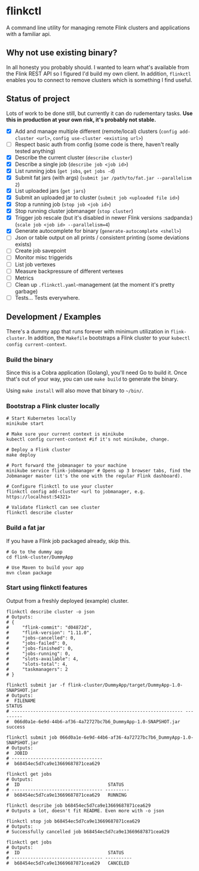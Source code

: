 # flinkctl
A command line utility for managing remote Flink clusters and applications with a familiar api. 

## Why not use existing binary?
In all honesty you probably should. I wanted to learn what's available from the Flink REST API so I figured I'd build my own client. In addition, `flinkctl` enables you to connect to remove clusters which is something I find useful.

## Status of project
Lots of work to be done still, but currently it can do rudementary tasks. **Use this in production at your own risk, it's probably not stable.**

* [x] Add and manage multiple different (remote/local) clusters (`config add-cluster <url>`, `config use-cluster <existing url>`) 
* [ ] Respect basic auth from config (some code is there, haven't really tested anything)
* [x] Describe the current cluster (`describe cluster`)
* [x] Describe a single job (`describe job <job id>`)
* [x] List running jobs (`get jobs`, `get jobs -d`)
* [x] Submit fat jars (with args) (`submit jar /path/to/fat.jar --parallelism 2`)
* [x] List uploaded jars (`get jars`)
* [x] Submit an uploaded jar to cluster (`submit job <uploaded file id>`)
* [x] Stop a running job (`stop job <job id>`)
* [x] Stop running cluster jobmanager (`stop cluster`)
* [x] Trigger job rescale (but it's disabled in newer Flink versions :sadpanda:) (`scale job <job id> --parallelism=4`)
* [x] Generate autocomplete for binary (`generate-autocomplete <shell>`)
* [ ] Json or table output on all prints / consistent printing (some deviations exists)
* [ ] Create job savepoint
* [ ] Monitor misc triggerids
* [ ] List job vertexes
* [ ] Measure backpressure of different vertexes
* [ ] Metrics
* [ ] Clean up `.flinkctl.yaml`-management (at the moment it's pretty garbage)
* [ ] Tests... Tests everywhere.

## Development / Examples
There's a dummy app that runs forever with minimum utilization in `flink-cluster`. In addition, the `Makefile` bootstraps a Flink cluster to your `kubectl config current-context`.

### Build the binary
Since this is a Cobra application (Golang), you'll need Go to build it. Once that's out of your way, you can use `make build` to generate the binary. 

Using `make install` will also move that binary to `~/bin/`.

### Bootstrap a Flink cluster locally
```
# Start Kubernetes locally
minikube start 

# Make sure your current context is minikube
kubectl config current-context #if it's not minikube, change.

# Deploy a Flink cluster
make deploy 

# Port forward the jobmanager to your machine
minikube service flink-jobmanager # Opens up 3 browser tabs, find the Jobmanager master (it's the one with the regular Flink dashboard).

# Configure flinkctl to use your cluster
flinkctl config add-cluster <url to jobmanager, e.g. https://localhost:54321>

# Validate flinkctl can see cluster
flinkctl describe cluster
```

### Build a fat jar
If you have a Flink job packaged already, skip this.

```
# Go to the dummy app
cd flink-cluster/DummyApp

# Use Maven to build your app
mvn clean package
```

### Start using flinkctl features
Output from a freshly deployed (example) cluster.

```
flinkctl describe cluster -o json
# Outputs:
# {
#     "flink-commit": "d04872d",
#     "flink-version": "1.11.0",
#     "jobs-cancelled": 0,
#     "jobs-failed": 0,
#     "jobs-finished": 0,
#     "jobs-running": 0,
#     "slots-available": 4,
#     "slots-total": 4,
#     "taskmanagers": 2
# }

flinkctl submit jar -f flink-cluster/DummyApp/target/DummyApp-1.0-SNAPSHOT.jar
# Outputs:
#  FILENAME                                                         STATUS   
# ---------------------------------------------------------------- --------- 
#  066d0a1e-6e9d-44b6-af36-4a72727bc7b6_DummyApp-1.0-SNAPSHOT.jar   success  

flinkctl submit job 066d0a1e-6e9d-44b6-af36-4a72727bc7b6_DummyApp-1.0-SNAPSHOT.jar
# Outputs:
#  JOBID                             
# ---------------------------------- 
#  b68454ec5d7ca9e13669687871cea629  

flinkctl get jobs
# Outputs:
#  ID                                 STATUS   
# ---------------------------------- --------- 
#  b68454ec5d7ca9e13669687871cea629   RUNNING  

flinkctl describe job b68454ec5d7ca9e13669687871cea629
# Outputs a lot, doesn't fit README. Even more with -o json

flinkctl stop job b68454ec5d7ca9e13669687871cea629
# Outputs:
# Successfully cancelled job b68454ec5d7ca9e13669687871cea629

flinkctl get jobs
# Outputs: 
#  ID                                 STATUS    
# ---------------------------------- ---------- 
#  b68454ec5d7ca9e13669687871cea629   CANCELED  
```